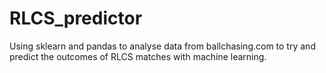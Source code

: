 # RLCS_predictor
Using sklearn and pandas to analyse data from ballchasing.com to try and predict the outcomes of RLCS matches with machine learning.
